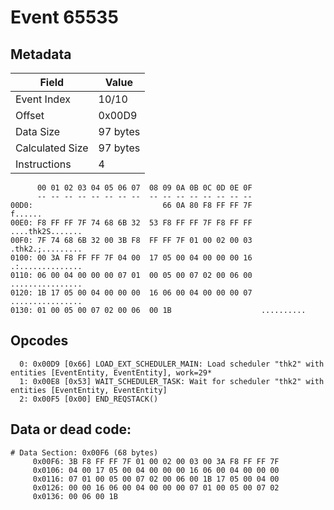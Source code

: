 # Event 65535

## Metadata

| Field           | Value    |
|-----------------|----------|
| Event Index     | 10/10    |
| Offset          | 0x00D9   |
| Data Size       | 97 bytes |
| Calculated Size | 97 bytes |
| Instructions    | 4        |

```
      00 01 02 03 04 05 06 07  08 09 0A 0B 0C 0D 0E 0F
      -- -- -- -- -- -- -- --  -- -- -- -- -- -- -- --
00D0:                             66 0A 80 F8 FF FF 7F           f......
00E0: F8 FF FF 7F 74 68 6B 32  53 F8 FF FF 7F F8 FF FF  ....thk2S.......
00F0: 7F 74 68 6B 32 00 3B F8  FF FF 7F 01 00 02 00 03  .thk2.;.........
0100: 00 3A F8 FF FF 7F 04 00  17 05 00 04 00 00 00 16  .:..............
0110: 06 00 04 00 00 00 07 01  00 05 00 07 02 00 06 00  ................
0120: 1B 17 05 00 04 00 00 00  16 06 00 04 00 00 00 07  ................
0130: 01 00 05 00 07 02 00 06  00 1B                    ..........      
```

## Opcodes

```
  0: 0x00D9 [0x66] LOAD_EXT_SCHEDULER_MAIN: Load scheduler "thk2" with entities [EventEntity, EventEntity], work=29*
  1: 0x00E8 [0x53] WAIT_SCHEDULER_TASK: Wait for scheduler "thk2" with entities [EventEntity, EventEntity]
  2: 0x00F5 [0x00] END_REQSTACK()
```

## Data or dead code:

```
# Data Section: 0x00F6 (68 bytes)
     0x00F6: 3B F8 FF FF 7F 01 00 02 00 03 00 3A F8 FF FF 7F
     0x0106: 04 00 17 05 00 04 00 00 00 16 06 00 04 00 00 00
     0x0116: 07 01 00 05 00 07 02 00 06 00 1B 17 05 00 04 00
     0x0126: 00 00 16 06 00 04 00 00 00 07 01 00 05 00 07 02
     0x0136: 00 06 00 1B
```